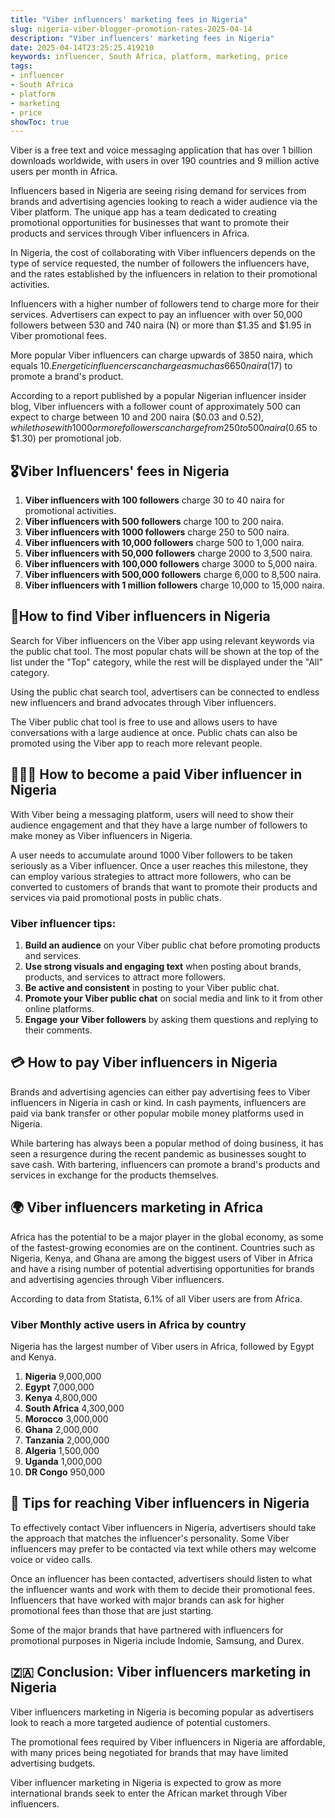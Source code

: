 ```yaml
---
title: "Viber influencers' marketing fees in Nigeria"
slug: nigeria-viber-blogger-promotion-rates-2025-04-14
description: "Viber influencers' marketing fees in Nigeria"
date: 2025-04-14T23:25:25.419210
keywords: influencer, South Africa, platform, marketing, price
tags:
- influencer
- South Africa
- platform
- marketing
- price
showToc: true
---
```


Viber is a free text and voice messaging application that has over 1 billion downloads worldwide, with users in over 190 countries and 9 million active users per month in Africa.

Influencers based in Nigeria are seeing rising demand for services from brands and advertising agencies looking to reach a wider audience via the Viber platform. The unique app has a team dedicated to creating promotional opportunities for businesses that want to promote their products and services through Viber influencers in Africa.

In Nigeria, the cost of collaborating with Viber influencers depends on the type of service requested, the number of followers the influencers have, and the rates established by the influencers in relation to their promotional activities.

Influencers with a higher number of followers tend to charge more for their services. Advertisers can expect to pay an influencer with over 50,000 followers between 530 and 740 naira (N) or more than $1.35 and $1.95 in Viber promotional fees.

More popular Viber influencers can charge upwards of 3850 naira, which equals $10. Energetic influencers can charge as much as 6650 naira ($17) to promote a brand's product.

According to a report published by a popular Nigerian influencer insider blog, Viber influencers with a follower count of approximately 500 can expect to charge between 10 and 200 naira ($0.03 and $0.52), while those with 1000 or more followers can charge from 250 to 500 naira ($0.65 to $1.30) per promotional job. 

## 🎖Viber Influencers' fees in Nigeria

1. **Viber influencers with 100 followers** charge 30 to 40 naira for promotional activities.
2. **Viber influencers with 500 followers** charge 100 to 200 naira.
3. **Viber influencers with 1000 followers** charge 250 to 500 naira.
4. **Viber influencers with 10,000 followers** charge 500 to 1,000 naira.
5. **Viber influencers with 50,000 followers** charge 2000 to 3,500 naira. 
6. **Viber influencers with 100,000 followers** charge 3000 to 5,000 naira.
7. **Viber influencers with 500,000 followers** charge 6,000 to 8,500 naira.
8. **Viber influencers with 1 million followers** charge 10,000 to 15,000 naira.

## 📲How to find Viber influencers in Nigeria

Search for Viber influencers on the Viber app using relevant keywords via the public chat tool. The most popular chats will be shown at the top of the list under the "Top" category, while the rest will be displayed under the "All" category. 

Using the public chat search tool, advertisers can be connected to endless new influencers and brand advocates through Viber influencers.

The Viber public chat tool is free to use and allows users to have conversations with a large audience at once. Public chats can also be promoted using the Viber app to reach more relevant people.

## 💁🏼‍♀️ How to become a paid Viber influencer in Nigeria

With Viber being a messaging platform, users will need to show their audience engagement and that they have a large number of followers to make money as Viber influencers in Nigeria.

A user needs to accumulate around 1000 Viber followers to be taken seriously as a Viber influencer. Once a user reaches this milestone, they can employ various strategies to attract more followers, who can be converted to customers of brands that want to promote their products and services via paid promotional posts in public chats.

### Viber influencer tips:

1. **Build an audience** on your Viber public chat before promoting products and services.  
2. **Use strong visuals and engaging text** when posting about brands, products, and services to attract more followers.
3. **Be active and consistent** in posting to your Viber public chat.
4. **Promote your Viber public chat** on social media and link to it from other online platforms.
5. **Engage your Viber followers** by asking them questions and replying to their comments.

## 💳 How to pay Viber influencers in Nigeria

Brands and advertising agencies can either pay advertising fees to Viber influencers in Nigeria in cash or kind. In cash payments, influencers are paid via bank transfer or other popular mobile money platforms used in Nigeria.

While bartering has always been a popular method of doing business, it has seen a resurgence during the recent pandemic as businesses sought to save cash. With bartering, influencers can promote a brand's products and services in exchange for the products themselves.

## 🌍 Viber influencers marketing in Africa

Africa has the potential to be a major player in the global economy, as some of the fastest-growing economies are on the continent. Countries such as Nigeria, Kenya, and Ghana are among the biggest users of Viber in Africa and have a rising number of potential advertising opportunities for brands and advertising agencies through Viber influencers.

According to data from Statista, 6.1% of all Viber users are from Africa.

### Viber Monthly active users in Africa by country

Nigeria has the largest number of Viber users in Africa, followed by Egypt and Kenya.

1. **Nigeria** 9,000,000
2. **Egypt** 7,000,000
3. **Kenya** 4,800,000
4. **South Africa** 4,300,000
5. **Morocco** 3,000,000
6. **Ghana** 2,000,000
7. **Tanzania** 2,000,000
8. **Algeria** 1,500,000
9. **Uganda** 1,000,000
10. **DR Congo** 950,000

## 📧 Tips for reaching Viber influencers in Nigeria

To effectively contact Viber influencers in Nigeria, advertisers should take the approach that matches the influencer's personality. Some Viber influencers may prefer to be contacted via text while others may welcome voice or video calls. 

Once an influencer has been contacted, advertisers should listen to what the influencer wants and work with them to decide their promotional fees. Influencers that have worked with major brands can ask for higher promotional fees than those that are just starting. 

Some of the major brands that have partnered with influencers for promotional purposes in Nigeria include Indomie, Samsung, and Durex.

## 🇿🇦 Conclusion: Viber influencers marketing in Nigeria

Viber influencers marketing in Nigeria is becoming popular as advertisers look to reach a more targeted audience of potential customers.

The promotional fees required by Viber influencers in Nigeria are affordable, with many prices being negotiated for brands that may have limited advertising budgets.  

Viber influencer marketing in Nigeria is expected to grow as more international brands seek to enter the African market through Viber influencers.
